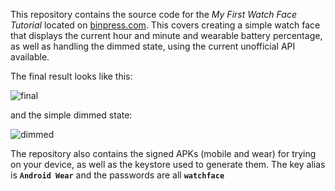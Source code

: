 This repository contains the source code for the *My First Watch Face Tutorial* located on [binpress.com][1]. This covers creating a simple watch face that displays the current hour and minute and wearable battery percentage, as well as handling the dimmed state, using the current unofficial API available.

The final result looks like this:

![final][2]

and the simple dimmed state:

![dimmed][3]

The repository also contains the signed APKs (mobile and wear) for trying on your device, as well as the keystore used to generate them. The key alias is **`Android Wear`** and the passwords are all **`watchface`**


[1]:http://www.binpress.com/
[2]:http://img.photobucket.com/albums/v129/Scootah/firstwatchface_finished.png
[3]:http://img.photobucket.com/albums/v129/Scootah/firstwatchface_dimmed.png

